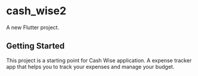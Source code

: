 # cash_wise2

A new Flutter project.

## Getting Started

This project is a starting point for Cash Wise application. 
A expense tracker app that helps you to track your expenses and manage your budget.

